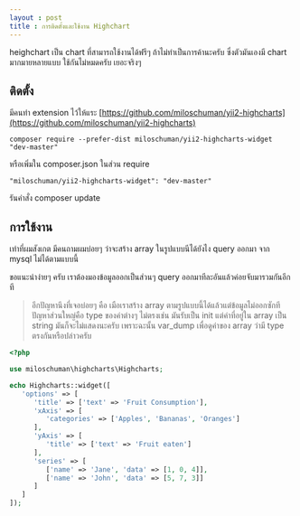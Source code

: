 ```yaml
---
layout : post
title : การติดตั้งและใช้งาน Highchart
---
```


heighchart เป็น chart ที่สามารถใช้งานได้ฟรีๆ ถ้าไม่ทำเป็นการค้านะครับ ซึ่งตัวมันเองมี chart มากมายหลายแบบ ใช้กันไม่หมดครับ เยอะจริงๆ

## ติดตั้ง

มีคนทำ extension ไว้ให้แระ [https://github.com/miloschuman/yii2-highcharts](https://github.com/miloschuman/yii2-highcharts)

```
composer require --prefer-dist miloschuman/yii2-highcharts-widget "dev-master"
```
หรือเพิ่มใน composer.json ในส่วน require

```
"miloschuman/yii2-highcharts-widget": "dev-master"
```
รันคำสั่ง composer update



## การใช้งาน

เท่าที่ผมสังเกต มีคนถามผมบ่อยๆ ว่าจะสร้าง array ในรูปแบบนีได้ยังไง query ออกมา จาก mysql ไม่ได้ตามแบบนี้

ขอแนะนำง่ายๆ ครับ เราต้องมองข้อมูลออกเป็นส่วนๆ query ออกมาทีละอันแล้วค่อยจับมารวมกันอีกที

> อีกปัญหานึงที่เจอบ่อยๆ คือ  เมือเราสร้าง array ตามรูปแบบนี้ได้แล้วแต่ข้อมูลไม่ออกซักที ปัญหาส่วนใหญ่คือ type ของค่าต่างๆ ไม่ตรงเช่น มันรับเป็น init แต่ค่าที่อยู่ใน array เป็น string มันก็จะไม่แสดงนะครับ เพราะฉะนั้น var_dump เพื่อดูค่าของ array ว่ามี type ตรงกันหรือปล่าวครับ

```php
<?php

use miloschuman\highcharts\Highcharts;

echo Highcharts::widget([
   'options' => [
      'title' => ['text' => 'Fruit Consumption'],
      'xAxis' => [
         'categories' => ['Apples', 'Bananas', 'Oranges']
      ],
      'yAxis' => [
         'title' => ['text' => 'Fruit eaten']
      ],
      'series' => [
         ['name' => 'Jane', 'data' => [1, 0, 4]],
         ['name' => 'John', 'data' => [5, 7, 3]]
      ]
   ]
]);

```
